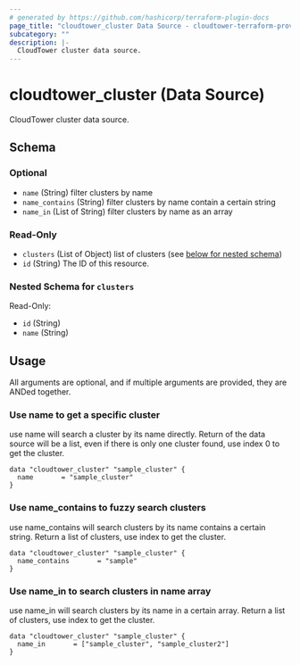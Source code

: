 ```yaml
---
# generated by https://github.com/hashicorp/terraform-plugin-docs
page_title: "cloudtower_cluster Data Source - cloudtower-terraform-provider"
subcategory: ""
description: |-
  CloudTower cluster data source.
---
```


# cloudtower_cluster (Data Source)

CloudTower cluster data source.



<!-- schema generated by tfplugindocs -->
## Schema

### Optional

- `name` (String) filter clusters by name
- `name_contains` (String) filter clusters by name contain a certain string
- `name_in` (List of String) filter clusters by name as an array

### Read-Only

- `clusters` (List of Object) list of clusters (see [below for nested schema](#nestedatt--clusters))
- `id` (String) The ID of this resource.

<a id="nestedatt--clusters"></a>
### Nested Schema for `clusters`

Read-Only:

- `id` (String)
- `name` (String)

## Usage

All arguments are optional, and if multiple arguments are provided, they are ANDed together.

### Use name to get a specific cluster

use name will search a cluster by its name directly. Return of the data source will be a list, even if there is only one cluster found, use index 0 to get the cluster.

```hcl
data "cloudtower_cluster" "sample_cluster" {
  name       = "sample_cluster"
}
```

### Use name_contains to fuzzy search clusters

use name_contains will search clusters by its name contains a certain string. Return a list of clusters, use index to get the cluster.

```hcl
data "cloudtower_cluster" "sample_cluster" {
  name_contains       = "sample"
}
```

### Use name_in to search clusters in name array

use name_in will search clusters by its name in a certain array. Return a list of clusters, use index to get the cluster.

```hcl
data "cloudtower_cluster" "sample_cluster" {
  name_in       = ["sample_cluster", "sample_cluster2"]
}
```